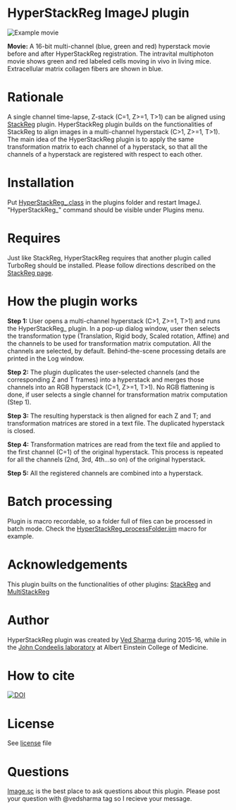 # HyperStackReg ImageJ plugin

<img src="https://github.com/ved-sharma/HyperStackReg/blob/master/Data/Example_hyperstack-before_and_after.gif" alt="Example movie">

**Movie:** A 16-bit multi-channel (blue, green and red) hyperstack movie before and after HyperStackReg registration. The intravital multiphoton movie shows green and red labeled cells moving in vivo in living mice. Extracellular matrix collagen fibers are shown in blue.

# Rationale
A single channel time-lapse, Z-stack (C=1, Z>=1, T>1) can be aligned using [StackReg](http://bigwww.epfl.ch/thevenaz/stackreg/) plugin. HyperStackReg plugin builds on the functionalities of StackReg to align images in a multi-channel hyperstack (C>1, Z>=1, T>1). The main idea of the HyperStackReg plugin is to apply the same transformation matrix to each channel of a hyperstack, so that all the channels of a hyperstack are registered with respect to each other.

# Installation
Put <a href="https://github.com/ved-sharma/HyperStackReg/blob/master/HyperStackReg_.class" download>HyperStackReg_.class<a/> in the plugins folder and restart ImageJ. "HyperStackReg_" command should be visible under Plugins menu.

# Requires
Just like StackReg, HyperStackReg requires that another plugin called TurboReg should be installed. Please follow directions described on the [StackReg page](http://bigwww.epfl.ch/thevenaz/stackreg/).

# How the plugin works
**Step 1:** User opens a multi-channel hyperstack (C>1, Z>=1, T>1) and runs the HyperStackReg_ plugin. In a pop-up dialog window, user then selects the transformation type (Translation, Rigid body, Scaled rotation, Affine) and the channels to be used for transformation matrix computation. All the channels are selected, by default. Behind-the-scene processing details are printed in the Log window.

**Step 2:** The plugin duplicates the user-selected channels (and the corresponding Z and T frames) into a hyperstack and merges those channels into an RGB hyperstack (C=1, Z>=1, T>1). No RGB flattening is done, if user selects a single channel for transformation matrix computation (Step 1).

**Step 3:** The resulting hyperstack is then aligned for each Z and T; and transformation matrices are stored in a text file. The duplicated hyperstack is closed.

**Step 4:** Transformation matrices are read from the text file and applied to the first channel (C=1) of the original hyperstack. This process is repeated for all the channels (2nd, 3rd, 4th...so on) of the original hyperstack.

**Step 5:** All the registered channels are combined into a hyperstack.

# Batch processing
Plugin is macro recordable, so a folder full of files can be processed in batch mode. Check the [HyperStackReg_processFolder.ijm](https://github.com/ved-sharma/HyperStackReg/blob/master/HyperStackReg_processFolder.ijm) macro for example.

# Acknowledgements
This plugin builts on the functionalities of other plugins: [StackReg](http://bigwww.epfl.ch/thevenaz/stackreg/) and [MultiStackReg](http://bradbusse.net/downloads.html)

# Author
HyperStackReg plugin was created by [Ved Sharma](mailto:vedsharma@gmail.com) during 2015-16, while in the [John Condeelis laboratory](https://www.einstein.yu.edu/labs/john-condeelis/) at Albert Einstein College of Medicine.

# How to cite
[![DOI](https://zenodo.org/badge/DOI/10.5281/zenodo.2252521.svg)](https://doi.org/10.5281/zenodo.2252521)

# License
See [license](https://github.com/ved-sharma/HyperStackReg/blob/master/LICENSE) file

# Questions
[Image.sc](https://forum.image.sc/) is the best place to ask questions about this plugin. Please post your question with @vedsharma tag so I recieve your message.
